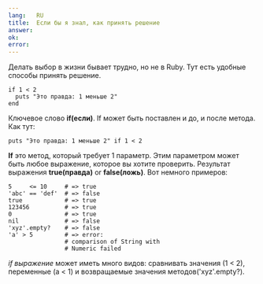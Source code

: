 ```yaml
---
lang:   RU
title:  Если бы я знал, как принять решение
answer: 
ok:     
error:  
---
```


Делать выбор в жизни бывает трудно, но не в Ruby. Тут есть удобные способы принять решение.

    if 1 < 2
      puts "Это правда: 1 меньше 2"
    end

Ключевое слово __if(если)__. If может быть поставлен и до, и после метода. Как тут:

    puts "Это правда: 1 меньше 2" if 1 < 2

__If__ это метод, который требует 1 параметр. Этим параметром может быть любое выражение, которое
вы хотите проверить. Результат выражения  __true(правда)__ or __false(ложь)__.
Вот немного примеров:

    5     <= 10     # => true
    'abc' == 'def'  # => false
    true            # => true
    123456          # => true
    0               # => true
    nil             # => false
    'xyz'.empty?    # => false
    'a' > 5         # => error:
                    # comparison of String with
                    # Numeric failed

_if выражение_ может иметь много видов: сравнивать значения (1 < 2),
переменные (a < 1) и возвращаемые значения методов('xyz'.empty?).
